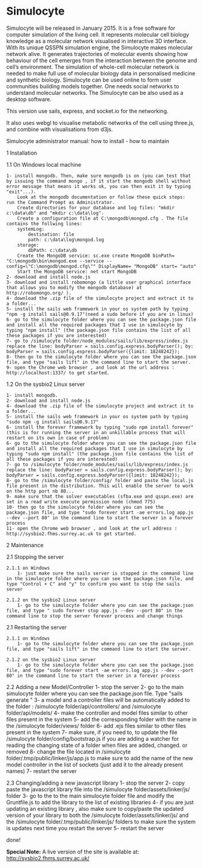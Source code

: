 # Simulocyte

Simulocyte will be released in January 2015. It is a free software for computer simulation of the living cell. It represents molecular cell biology knowledge as a molecular network visualised in interactive 3D interface. With its unique QSSPN simulation engine, the Simulocyte makes molecular network alive. It generates trajectories of molecular events showing how behaviour of the cell emerges from the interaction between the genome and cell’s environment. The simulation of whole-cell molecular network is needed to make full use of molecular biology data in personalised medicine and synthetic biology. Simulocyte can be used online to form user communities building models together. One needs social networks to understand molecular networks. The Simulocyte can be also used as a desktop software.

This version use sails, express, and socket.io for the networking.

It also uses webgl to visualise metabolic networks of the cell using three.js, and combine with visualisations from d3js.

Simulocyte administrator manual: how to install - how to maintain


1 Installation

1.1 On Windows local machine

	1- install mongodb. Then, make sure mongodb is on (you can test that by issuing the command mongo , if it start the mongodb shell without error message that means it works ok, you can then exit it by typing "exit"...). 
		Look at the mongodb documentation or follow these quick steps:  run the Command Prompt as Administrator. 
		Create directories for your database and log files: "mkdir c:\data\db" and "mkdir c:\data\log".
		Create a configuration file at C:\mongodb\mongod.cfg . The file contains the follwing lines:
		systemLog:
			destination: file
			path: c:\data\log\mongod.log
		storage:
			dbPath: c:\data\db
		Create the MongoDB service: sc.exe create MongoDB binPath= "C:\mongodb\bin\mongod.exe --service --config=\"C:\mongodb\mongod.cfg\"" DisplayName= "MongoDB" start= "auto"
		Start the MongoDB service: net start MongoDB
	2- download and install node.js 
	3- download and install robomongo (a little user graphical interface that allows you to modify the mongodb database) at http://robomongo.org/ ). 	
	4- download the .zip file of the simulocyte project and extract it to a folder...
	5- install the sails web framework in your os system path by typing "npm -g install sails@0.9.17"(need a sudo before if you are in linux)
	6- go to the simulocyte folder where you can see the package.json file and install all the required packages that I use in simulocyte by typing "npm install" (the package.json file contains the list of all these packages if you are interested)
	7- go to /simulocyte folder/node_modules/sails/lib/express/index.js replace the line: bodyParser = sails.config.express.bodyParser(); by: bodyParser = sails.config.express.bodyParser({limit: 18248242});
	8- then go to the simulocyte folder where you can see the package.json file, and type "sails lift" in the command line to start the server.
	9- open the Chrome web browser , and look at the url address : http://localhost:1337/ to get started.

1.2 On the sysbio2 Linux server 

	1- install mongodb.
	2- download and install node.js 
	4- download the .zip file of the simulocyte project and extract it to a folder...
	5- install the sails web framework in your os system path by typing "sudo npm -g install sails@0.9.17"
	6- install the forever framework by typing "sudo npm install forever" (this is for running the server in an unkillable process that will restart on its own in case of problem)
	6- go to the simulocyte folder where you can see the package.json file and install all the required packages that I use in simulocyte by typing "sudo npm install" (the package.json file contains the list of all these packages if you are interested)
	7- go to /simulocyte folder/node_modules/sails/lib/express/index.js replace the line: bodyParser = sails.config.express.bodyParser(); by: bodyParser = sails.config.express.bodyParser({limit: 18248242});
	8- go to the /simulocyte folder/config/ folder and paste the local.js file present in the distribution. This will enable the server to work on the http port nb 80...
	9- make sure that the solver executables (sfba.exe and qsspn.exe) are set in a read write execute permission node (chmod 775)
	10- then go to the simulocyte folder where you can see the package.json file, and type "sudo forever start -ae errors.log app.js --dev --port 80" in the command line to start the server in a forever process
	11- open the Chrome web browser , and look at the url address : http://sysbio2.fhms.surrey.ac.uk to get started.


2 Maintenance

2.1 Stopping the server	

	2.1.1 on Windows
		1- just make sure the sails server is stopped in the command line in the simulocyte folder where you can see the package.json file, and type "Control + C" and "y" to confirm you want to stop the sails server

	2.1.2 on the sysbio2 Linux server 
		1- go to the simulocyte folder where you can see the package.json file, and type " sudo forever stop app.js --dev --port 80" in the command line to stop the server forever process and change things

2.1 Restarting the server	

	2.1.1 on Windows
		1- go to the simulocyte folder where you can see the package.json file, and type "sails lift" in the command line to start the server.

	2.1.2 on the sysbio2 Linux server 
		1- go to the simulocyte folder where you can see the package.json file, and type "sudo forever start -ae errors.log app.js --dev --port 80" in the command line to start the server in a forever process

2.2 Adding a new Model/Controller
	1- stop the server
	2- go to the main simulocyte folder where you can see the package.json file. Type "sails generate <name of new model you want to add>"
	3- a model and a controller files will be automatically added to the folder : /simulocyte folder/api/controllers/ and /simulocyte folder/api/models/
	4- make the controller and model files similar to other files present in the system
	5- add the corresponding folder with the name <name of new model you want to add> in the /simulocyte folder/views/ folder
	6- add .ejs files similar to other files present in the system
	7- make sure, if you need to,  to update the file /simulocyte folder/config/bootstrap.js  if you are adding a watcher for reading the changing state of a folder when files are added, changed. or removed
	8- change the file located in /simulocyte folder/.tmp/public/linker/js/app.js to make sure to add the name of the new model controller in the list of sockets (just add it to the already present names)
	7- restart the server

2.3 Changing/adding a new javascript library
	1- stop the server
	2- copy paste the javascript library file into the /simulocyte folder/assets/linker/js/ folder
	3- go to the to the main simulocyte folder file and modify the Gruntfile.js to add the library to the list of existing libraries
	4- if you are just updating an existing library , also make sure to copy/paste the updated version of your library to both the  /simulocyte folder/assets/linker/js/ and the /simulocyte folder/.tmp/public/linker/js/ folders to make sure the system is updates next time you restart the server
	5- restart the server

done!

**Special Note:** A live version of the site is available at: http://sysbio2.fhms.surrey.ac.uk/
